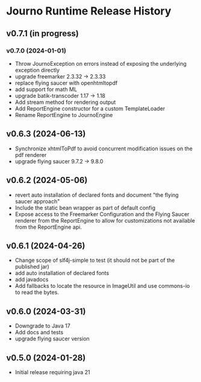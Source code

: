 # Journo Runtime Release History

## v0.7.1 (in progress)

### v0.7.0 (2024-01-01)
- Throw JournoException on errors instead of exposing the underlying exception directly
- upgrade freemarker 2.3.32 -> 2.3.33
- replace flying saucer with openhtmltopdf
- add support for math ML
- upgrade batik-transcoder 1.17 -> 1.18
- Add stream method for rendering output
- Add ReportEngine constructor for a custom TemplateLoader
- Rename ReportEngine to JournoEngine

## v0.6.3 (2024-06-13)
- Synchronize xhtmlToPdf to avoid concurrent modification issues on the pdf renderer
- upgrade flying saucer 9.7.2 -> 9.8.0

## v0.6.2 (2024-05-06)
- revert auto installation of declared fonts and document "the flying saucer approach"
- Include the static bean wrapper as part of default config
- Expose access to the Freemarker Configuration and the Flying Saucer renderer from the ReportEngine
  to allow for customizations not available from the ReportEngine api.

## v0.6.1 (2024-04-26)
- Change scope of slf4j-simple to test (it should not be part of the published jar)
- add auto installation of declared fonts
- add javadocs
- Add fallbacks to locate the resource in ImageUtil and use commons-io to read the bytes.

## v0.6.0 (2024-03-31)
- Downgrade to Java 17
- Add docs and tests
- upgrade flying saucer version

## v0.5.0 (2024-01-28)
- Initial release requiring java 21
